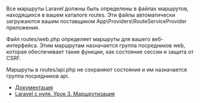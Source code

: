 Все маршруты Laravel должны быть определены в файлах маршрутов, находящихся в вашем каталоге routes. 
Эти файлы автоматически загружаются вашим поставщиком App\Providers\RouteServiceProvider приложения.

Файл routes/web.php определяет маршруты для вашего веб-интерфейса. Этим маршрутам назначается группа посредников web, 
которая обеспечивает такие функции, как состояние сессии и защита от CSRF.

Маршруты в routes/api.php не сохраняют состояния и им назначается группа посредников api.

[//]: # "materials"

- [Документация](https://laravel.com/docs/10.x/routing#basic-routing)
- [Laravel с нуля. Урок 3. Маршрутизация](https://youtu.be/i_pkBJSVFzA)

[//]: # "/materials"
